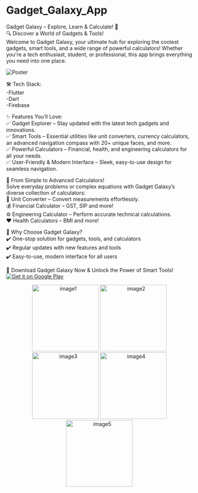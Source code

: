 # Gadget_Galaxy_App
Gadget Galaxy – Explore, Learn & Calculate! 🚀 <br>
🔍 Discover a World of Gadgets & Tools! <br>
Welcome to Gadget Galaxy, your ultimate hub for exploring the coolest gadgets, smart tools, and a wide range of powerful calculators! Whether you're a tech enthusiast, student, or professional, this app brings everything you need into one place. <br>

![Poster](https://github.com/user-attachments/assets/359a126a-6105-40da-9553-de01a2d075a7) <br>

🛠️ Tech Stack: <br>
-Flutter <br>
-Dart <br>
-Firebase <br>

✨ Features You’ll Love: <br>
✅ Gadget Explorer – Stay updated with the latest tech gadgets and innovations. <br>
✅ Smart Tools – Essential utilities like unit converters, currency calculators, an advanced navigation compass with 20+ unique faces, and more. <br>
✅ Powerful Calculators – Financial, health, and engineering calculators for all your needs. <br>
✅ User-Friendly & Modern Interface – Sleek, easy-to-use design for seamless navigation. <br>

🔢 From Simple to Advanced Calculators! <br>
Solve everyday problems or complex equations with Gadget Galaxy’s diverse collection of calculators: <br>
📏 Unit Converter – Convert measurements effortlessly. <br>
💰 Financial Calculator – GST, SIP and more! <br>
⚙️ Engineering Calculator – Perform accurate technical calculations. <br>
❤️ Health Calculators – BMI and more! <br>

🚀 Why Choose Gadget Galaxy? <br>
✔️ One-stop solution for gadgets, tools, and calculators <br>
✔️ Regular updates with new features and tools <br>
✔️ Easy-to-use, modern interface for all users <br>

📲 Download Gadget Galaxy Now & Unlock the Power of Smart Tools! <br>
[![Get it on Google Play](https://upload.wikimedia.org/wikipedia/commons/7/78/Google_Play_Store_badge_EN.svg)](https://play.google.com/store/apps/details?id=com.brightmindtechnology.gadgetgalaxy&pcampaignid=web_share)

<p align="center">
  <img src="https://github.com/user-attachments/assets/0c2b94ec-2ebb-467e-aef0-44388fb93bad" alt="image1" width="180"/>
  <img src="https://github.com/user-attachments/assets/477b8785-933b-4b14-a5de-9f67ed31ec3c" alt="image2" width="180"/>
  <img src="https://github.com/user-attachments/assets/3aba1714-6440-48fb-86a8-e65555c8ff02" alt="image3" width="180"/>
  <img src="https://github.com/user-attachments/assets/598eb80f-e510-4375-aa18-990a89c9d466" alt="image4" width="180"/>
  <img src="https://github.com/user-attachments/assets/f659a1f5-51df-41eb-b638-a292a0c3be45" alt="image5" width="180"/>
</p>

